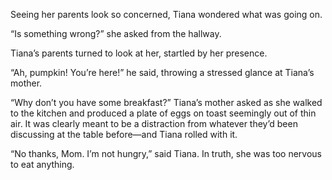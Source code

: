Seeing her parents look so concerned, Tiana wondered what was going on. 

“Is something wrong?” she asked from the hallway.

Tiana’s parents turned to look at her, startled by her presence. 

“Ah, pumpkin! You’re here!” he said, throwing a stressed glance at Tiana’s mother.

“Why don’t you have some breakfast?” Tiana’s mother asked as she walked to the kitchen and produced a plate of eggs on toast seemingly out of thin air. It was clearly meant to be a distraction from whatever they’d been discussing at the table before—and Tiana rolled with it.

“No thanks, Mom. I’m not hungry,” said Tiana. In truth, she was too nervous to eat anything.

